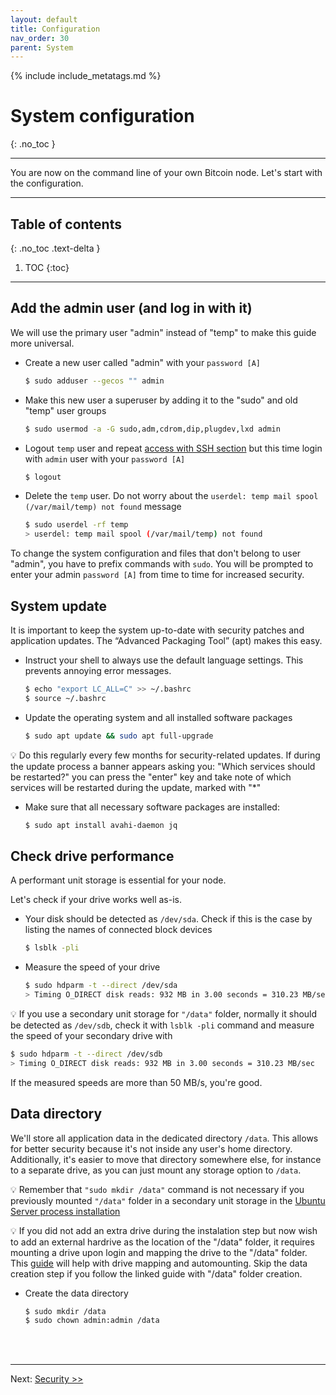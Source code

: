 ```yaml
---
layout: default
title: Configuration
nav_order: 30
parent: System
---
```

<!-- markdownlint-disable MD014 MD022 MD025 MD033 MD040 -->
{% include include_metatags.md %}

# System configuration

{: .no_toc }

---

You are now on the command line of your own Bitcoin node.
Let's start with the configuration.

---

## Table of contents
{: .no_toc .text-delta }

1. TOC
{:toc}

---

## Add the admin user (and log in with it)

We will use the primary user "admin" instead of "temp" to make this guide more universal.

* Create a new user called "admin" with your `password [A]`

  ```sh
  $ sudo adduser --gecos "" admin
  ```

* Make this new user a superuser by adding it to the "sudo" and old "temp" user groups

  ```sh
  $ sudo usermod -a -G sudo,adm,cdrom,dip,plugdev,lxd admin
  ```

* Logout `temp` user and repeat [access with SSH section](../system/remote-access#access-with-secure-shell) but this time login with `admin` user with your `password [A]`

  ```sh
  $ logout
  ```

* Delete the `temp` user. Do not worry about the `userdel: temp mail spool (/var/mail/temp) not found` message

  ```sh
  $ sudo userdel -rf temp
  > userdel: temp mail spool (/var/mail/temp) not found
  ```

To change the system configuration and files that don't belong to user "admin", you have to prefix commands with `sudo`.
You will be prompted to enter your admin `password [A]` from time to time for increased security.

## System update

It is important to keep the system up-to-date with security patches and application updates.
The “Advanced Packaging Tool” (apt) makes this easy.

* Instruct your shell to always use the default language settings.
  This prevents annoying error messages.

  ```sh
  $ echo "export LC_ALL=C" >> ~/.bashrc
  $ source ~/.bashrc
  ```

* Update the operating system and all installed software packages

  ```sh
  $ sudo apt update && sudo apt full-upgrade
  ```

💡 Do this regularly every few months for security-related updates.
If during the update process a banner appears asking you: "Which services should be restarted?" you can press the "enter" key and take note of which services will be restarted during the update, marked with "*"

* Make sure that all necessary software packages are installed:

  ```sh
  $ sudo apt install avahi-daemon jq
  ```

## Check drive performance

A performant unit storage is essential for your node.

Let's check if your drive works well as-is.

* Your disk should be detected as `/dev/sda`. Check if this is the case by listing the names of connected block devices

  ```sh
  $ lsblk -pli
  ```

* Measure the speed of your drive

  ```sh
  $ sudo hdparm -t --direct /dev/sda
  > Timing O_DIRECT disk reads: 932 MB in 3.00 seconds = 310.23 MB/sec
  ```

💡 If you use a secondary unit storage for `"/data"` folder, normally it should be detected as `/dev/sdb`, check it with `lsblk -pli` command and measure the speed of your secondary drive with

  ```sh
  $ sudo hdparm -t --direct /dev/sdb
  > Timing O_DIRECT disk reads: 932 MB in 3.00 seconds = 310.23 MB/sec
  ```

If the measured speeds are more than 50 MB/s, you're good.

## Data directory

We'll store all application data in the dedicated directory `/data`.
This allows for better security because it's not inside any user's home directory.
Additionally, it's easier to move that directory somewhere else, for instance to a separate drive, as you can just mount any storage option to `/data`.

💡 Remember that `"sudo mkdir /data"` command is not necessary if you previously mounted `"/data"` folder in a secondary unit storage in the [Ubuntu Server process installation](../system/operating-system#ubuntu-server-installation)

💡 If you did not add an extra drive during the instalation step but now wish to add an external hardrive as the location of the "/data" folder, it requires mounting a drive upon login and mapping the drive to the "/data" folder. This [guide](https://www.fosslinux.com/64306/how-to-mount-drive-in-ubuntu.htm) will help with drive mapping and automounting. Skip the data creation step if you follow the linked guide with "/data" folder creation.

* Create the data directory

  ```sh
  $ sudo mkdir /data
  $ sudo chown admin:admin /data
  ```

<br /><br />

---

Next: [Security >>](security.md)
